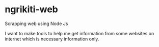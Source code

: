 # ngrikiti-web
Scrapping web using Node Js

I want to make tools to help me get information from some websites on internet which is necessary information only.
